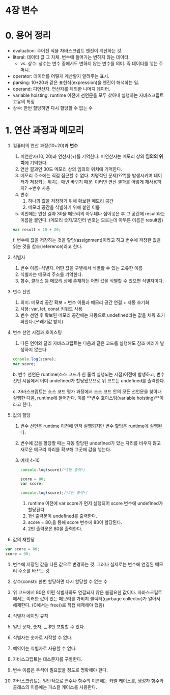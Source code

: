 # 4장 변수

# 0. 용어 정리

- evaluation: 주어진 식을 자바스크립트 엔진이 계산하는 것.
- literal: 데이터 값 그 자체. 변수에 들어가는 변하지 않는 데이터.
    - vs. 상수: 상수는 변수 중에서도 변하지 않는 변수를 의미. 즉 데이터를 넣는 주머니.
- operator: 데이터를 어떻게 계산할지 알려주는 표시.
- parsing: 10+20과 같은 표현식(expression)을 엔진이 해석하는 일.
- operand: 피연산자. 연산자를 제외한 나머지 데이터.
- variable hoisting: runtime 이전에 선언문을 모두 찾아내 실행하는 자바스크립트 고유의 특징
- 상수: 한번 할당하면 다시 할당할 수 없는 수

# 1. 연산 과정과 메모리

1. 컴퓨터의 연산 과정(10+20)과 **변수**
    1. 피연산자(10, 20)과 연산자(+)를 기억한다. 피연산자는 메모리 상의 **임의의 위치**에 기억한다. 
    2. 연산 결과인 30도 메모리 상의 임의의 위치에 기억한다. 
    3. 메모리 주소에는 직접 접근할 수 없다. 치명적인 문제(???)를 발생시키며 데이터가 저장되는 위치는 매번 바뀌기 때문. 이러면 연산 결과를 어떻게 재사용하지? →변수 사용
    4. 변수
        1. 하나의 값을 저장하기 위해 확보한 메모리 공간
        2. 메모리 공간을 식별하기 위해 붙인 이름
    5. 이번에는 연산 결과 30을 메모리의 아무데나 집어넣은 후 그 공간에 result라는 이름을 붙인다. (메모리 숫자/포인터 번호는 모르는데 아무튼 이름은 result임)
    
    ```jsx
    var result = 10 + 20;
    ```
    
    f. 변수에 값을 저장하는 것을 할당(assignment)이라고 하고 변수에 저장한 값을 읽는 것을 참조(reference)라고 한다. 
    
2. 식별자
    1. 변수 이름=식별자. 어떤 값을 구별해서 식별할 수 있는 고유한 이름
    2. 식별자는 메모리 주소를 기억한다. 
    3. 함수, 클래스 등 메모리 상에 존재하는 어떤 값을 식별할 수 있으면 식별자이다. 
3. 변수 선언
    1. 의미: 메모리 공간 확보 + 변수 이름과 메모리 공간 연결 + 자동 초기화
    2. 사용: var, let, const 키워드 사용
    3. 변수 선언 후 확보된 메모리 공간에는 자동으로 undefined라는 값을 채워 초기화한다.(쓰레기값 방지)
4. 변수 선언 시점과 호이스팅
    1. 다른 언어와 달리 자바스크립트는 다음과 같은 코드를 실행해도 참조 에러가 발생하지 않는다. 
    
    ```jsx
    console.log(score);
    var score;
    ```
    
    b. 변수 선언은 runtime(소스 코드가 한 줄씩 실행되는 시점)이전에 발생하고, 변수 선언 시점에서 이미 undefined가 할당됐으므로 위 코드는 undefined를 출력한다. 
    
    c. 자바스크립트는 소스 코드 평가 과정에서 소스 코드 안의 모든 선언문을 찾아내 실행한 다음, runtime에 들어간다. 이를 **변수 호이스팅(variable hoisting)**이라고 한다. 
    
5. 값의 할당
    1. 변수 선언은 runtime 이전에 먼저 실행되지만 변수 할당은 runtime에 실행된다. 
    2. 변수에 값을 할당할 때는 자동 할당된 undefined가 있는 자리를 비우지 않고 새로운 메모리 자리를 확보해 그곳에 값을 넣는다. 
    3. 예제 4-10
        
        ```jsx
        console.log(score)/*1번 출력*/
        
        score = 80;
        var score;
        
        console.log(score);/*2번 출력*/
        ```
        
        1. runtime 이전에 var score가 먼저 실행되어 score 변수에 undefined가 할당된다. 
        2. 1번 출력문이 undefined를 출력한다. 
        3. score = 80;을 통해 score 변수에 80이 할당된다. 
        4. 2번 출력문은 80을 출력한다. 
6. 값의 재할당

```jsx
var score = 80;
score = 90;
```

1. 변수에 저장된 값을 다른 값으로 변경하는 것. 그러나 실제로는 변수에 연결된 메모리 주소를 바꾸는 것
2. 상수(const): 한번 할당하면 다시 할당할 수 없는 수
3. 위 코드에서 80은 어떤 식별자와도 연결되지 않은 불필요한 값이다. 자바스크립트에서는 이러한 값이 있는 메모리를 가비지 콜렉터(garbage collector)가 알아서 해제한다. (C에서는 free()로 직접 해제해야 했음)

7. 식별자 네이밍 규칙

1. 일반 문자, 숫자, _, $만 포함할 수 있다. 
2. 식별자는 숫자로 시작할 수 없다. 
3. 예약어는 식별자로 사용할 수 없다. 
4. 자바스크립트는 대소문자를 구별한다. 
5. 변수 이름은 주석이 필요없을 정도로 명확해야 한다. 
6. 자바스크립트는 일반적으로 변수나 함수의 이름에는 카멜 케이스를, 생성자 함수와 클래스의 이름에는 파스칼 케이스를 사용한다.
